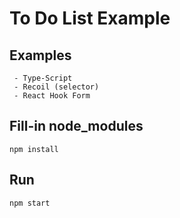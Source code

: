 # To Do List Example

## Examples
```
 - Type-Script
 - Recoil (selector)
 - React Hook Form
```
## Fill-in node_modules
```
npm install
```

## Run
```
npm start
```
